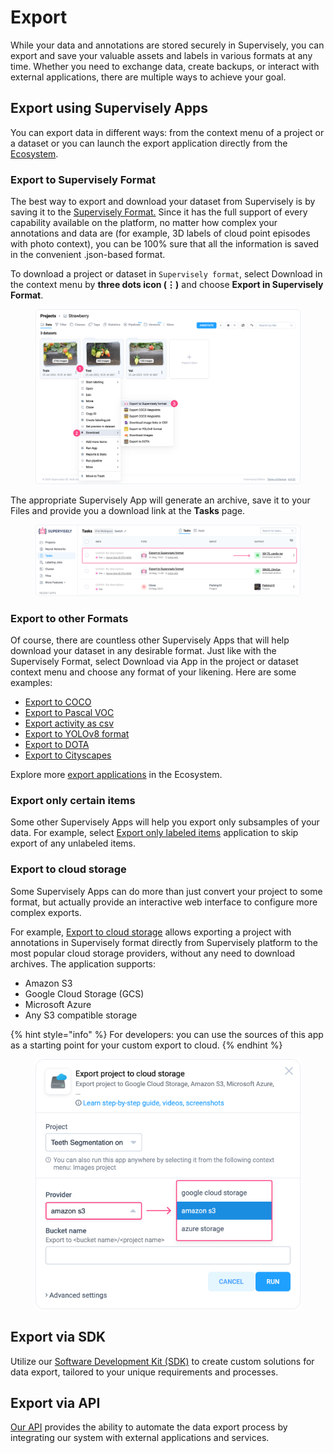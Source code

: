 # Export

While your data and annotations are stored securely in Supervisely, you can export and save your valuable assets and labels in various formats at any time. Whether you need to exchange data, create backups, or interact with external applications, there are multiple ways to achieve your goal.

## Export using Supervisely Apps

You can export data in different ways: from the context menu of a project or a dataset or you can launch the export application directly from the [Ecosystem](https://ecosystem.supervisely.com/export).

### Export to Supervisely Format

The best way to export and download your dataset from Supervisely is by saving it to the [Supervisely Format.](../../supervisely-format.md) Since it has the full support of every capability available on the platform, no matter how complex your annotations and data are (for example, 3D labels of cloud point episodes with photo context), you can be 100% sure that all the information is saved in the convenient .json-based format.

To download a project or dataset in `Supervisely format`, select Download in the context menu by **three dots icon (⋮)** and choose **Export in Supervisely Format**.

<figure><img src="../../../.gitbook/assets/export.png" alt=""><figcaption></figcaption></figure>

The appropriate Supervisely App will generate an archive, save it to your Files and provide you a download link at the **Tasks** page.

<figure><img src="../../../.gitbook/assets/tar.png" alt=""><figcaption></figcaption></figure>

### **Export to other Formats**

Of course, there are countless other Supervisely Apps that will help download your dataset in any desirable format. Just like with the Supervisely Format, select Download via App in the project or dataset context menu and choose any format of your likening. Here are some examples:

* [Export to COCO](hhttps://app.supervisely.com/ecosystem/apps/export-to-coco?id=104)
* [Export to Pascal VOC](https://app.supervisely.com/ecosystem/apps/export-to-pascal-voc?id=71)
* [Export activity as csv](https://app.supervisely.com/ecosystem/apps/export-activity-as-csv?id=86)
* [Export to YOLOv8 format](https://app.supervisely.com/ecosystem/apps/export-to-yolov8?id=252)
* [Export to DOTA](https://app.supervisely.com/ecosystem/apps/export-to-dota?id=205)
* [Export to Cityscapes](https://app.supervisely.com/ecosystem/apps/export-to-cityscapes)

Explore more [export applications](https://app.supervisely.com/ecosystem/export) in the Ecosystem.

### **Export only certain items**

Some other Supervisely Apps will help you export only subsamples of your data. For example, select [Export only labeled items](https://ecosystem.supervisely.com/apps/export-only-labeled-items) application to skip export of any unlabeled items.

### **Export to cloud storage**

Some Supervisely Apps can do more than just convert your project to some format, but actually provide an interactive web interface to configure more complex exports.

For example, [Export to cloud storage](https://ecosystem.supervisely.com/apps/export-project-to-cloud-storage) allows exporting a project with annotations in Supervisely format directly from Supervisely platform to the most popular cloud storage providers, without any need to download archives. The application supports:

* Amazon S3
* Google Cloud Storage (GCS)
* Microsoft Azure
* Any S3 compatible storage

{% hint style="info" %}
For developers: you can use the sources of this app as a starting point for your custom export to cloud.
{% endhint %}

<figure><img src="../../../.gitbook/assets/export-to-cloud-st.png" alt=""><figcaption></figcaption></figure>

## **Export via SDK**

Utilize our [Software Development Kit (SDK)](https://supervisely.readthedocs.io/en/latest/sdk\_packages.html) to create custom solutions for data export, tailored to your unique requirements and processes.

## **Export via API**

[Our API](https://api.docs.supervisely.com/) provides the ability to automate the data export process by integrating our system with external applications and services.
